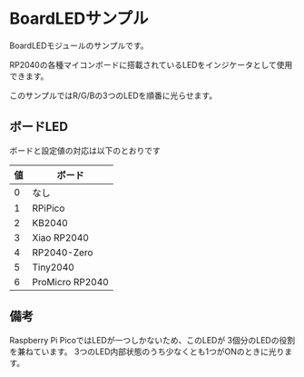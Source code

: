 # BoardLEDサンプル

BoardLEDモジュールのサンプルです。

RP2040の各種マイコンボードに搭載されているLEDをインジケータとして使用できます。

このサンプルではR/G/Bの3つのLEDを順番に光らせます。

## ボードLED

ボードと設定値の対応は以下のとおりです

|値|ボード|
|--|--|
|0|なし|
|1|RPiPico|
|2|KB2040|
|3|Xiao RP2040|
|4|RP2040-Zero|
|5|Tiny2040|
|6|ProMicro RP2040|

## 備考

Raspberry Pi PicoではLEDが一つしかないため、このLEDが
3個分のLEDの役割を兼ねています。
3つのLED内部状態のうち少なくとも1つがONのときに光ります。

